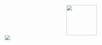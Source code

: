 <div id="header" align="center">
  <img src="https://media.giphy.com/media/WTjXuYA2y4o3UZly3W/giphy.gif" width="100"/>
</div>
<div id="badges">
  <img src="https://img.shields.io/badge/Telegram-https%3A%2F%2Ft.me%2Fsamuramaks-green"/>
</div>
<div id="badges">
  <a href="https://t.me/samuramaks">

  </a>
<!--
**Samuramaks/Samuramaks** is a ✨ _special_ ✨ repository because its `README.md` (this file) appears on your GitHub profile.

Here are some ideas to get you started:

- 🔭 I’m currently working on ...
- 🌱 I’m currently learning ...
- 👯 I’m looking to collaborate on ...
- 🤔 I’m looking for help with ...
- 💬 Ask me about ...
- 📫 How to reach me: ...
- 😄 Pronouns: ...
- ⚡ Fun fact: ...
-->
